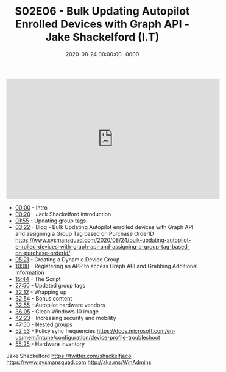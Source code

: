﻿---
layout: post
title: "S02E06 - Bulk Updating Autopilot Enrolled Devices with Graph API - Jake Shackelford (I.T)"
date: 2020-08-24 00:00:00 -0000
categories:
---

<iframe loading="lazy" width="560" height="315" src="https://www.youtube.com/embed/VCR-J5pvQbo" title="YouTube video player" frameborder="0" allow="accelerometer; autoplay; clipboard-write; encrypted-media; gyroscope; picture-in-picture" allowfullscreen></iframe>

* [00:00](https://www.youtube.com/watch?v=VCR-J5pvQbo&t=0s) - Intro
* [00:20](https://www.youtube.com/watch?v=VCR-J5pvQbo&t=20s) - Jack Shackelford introduction
* [01:55](https://www.youtube.com/watch?v=VCR-J5pvQbo&t=115s) - Updating group tags
* [03:22](https://www.youtube.com/watch?v=VCR-J5pvQbo&t=202s) - Blog - Bulk Updating Autopilot enrolled devices with Graph API and assigning a Group Tag based on Purchase OrderID
https://www.sysmansquad.com/2020/08/24/bulk-updating-autopilot-enrolled-devices-with-graph-api-and-assigning-a-group-tag-based-on-purchase-orderid/
* [05:21](https://www.youtube.com/watch?v=VCR-J5pvQbo&t=321s) - Creating a Dynamic Device Group
* [10:08](https://www.youtube.com/watch?v=VCR-J5pvQbo&t=608s) - Registering an APP to access Graph API and Grabbing Additional Information
* [15:44](https://www.youtube.com/watch?v=VCR-J5pvQbo&t=944s) - The Script
* [27:50](https://www.youtube.com/watch?v=VCR-J5pvQbo&t=1670s) -  Updated group tags
* [32:12](https://www.youtube.com/watch?v=VCR-J5pvQbo&t=1932s) - Wrapping up
* [32:54](https://www.youtube.com/watch?v=VCR-J5pvQbo&t=1974s) - Bonus content
* [32:55](https://www.youtube.com/watch?v=VCR-J5pvQbo&t=1975s) - Autopilot hardware vendors
* [36:05](https://www.youtube.com/watch?v=VCR-J5pvQbo&t=2165s) - Clean Windows 10 image
* [42:23](https://www.youtube.com/watch?v=VCR-J5pvQbo&t=2543s) - Increasing security and mobility
* [47:50](https://www.youtube.com/watch?v=VCR-J5pvQbo&t=2870s) - Nested groups
* [52:53](https://www.youtube.com/watch?v=VCR-J5pvQbo&t=3173s) - Policy sync frequencies
https://docs.microsoft.com/en-us/mem/intune/configuration/device-profile-troubleshoot
* [55:25](https://www.youtube.com/watch?v=VCR-J5pvQbo&t=3325s) - Hardware inventory

Jake Shackelford
https://twitter.com/shackelfjaco
https://www.sysmansquad.com
http://aka.ms/WinAdmins

